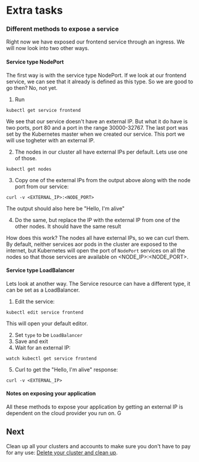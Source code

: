 # Extra tasks

### Different methods to expose a service
Right now we have exposed our frontend service through an ingress. We will now look into two other ways.

#### Service type NodePort
The first way is with the service type NodePort. If we look at our frontend service, we can see that it already is defined as this type. So we are good to go then? No, not yet.

1. Run

  ```
  kubectl get service frontend
  ```

We see that our service doesn't have an external IP. But what it do have is two ports, port 80 and a port in the range 30000-32767. The last port was set by the Kubernetes master when we created our service. This port we will use togheter with an external IP.

2. The nodes in our cluster all have external IPs per default. Lets use one of those.

  ```
  kubectl get nodes
  ```

3. Copy one of the external IPs from the output above along with the node port from our service:

  ```
  curl -v <EXTERNAL_IP>:<NODE_PORT>
  ```

  The output should also here be "Hello, I'm alive"

4. Do the same, but replace the IP with the external IP from one of the other nodes. It should have the same result

How does this work? The nodes all have external IPs, so we can curl them. By default, neither services aor pods in the cluster are exposed to the internet, but Kubernetes will open the port of `NodePort` services on all the nodes so that those services are available on <NODE_IP>:<NODE_PORT>.

#### Service type LoadBalancer
Lets look at another way. The Service resource can have a different type, it can be set as a LoadBalancer.

1. Edit the service:

  ```
  kubectl edit service frontend
  ```

  This will open your default editor.

2. Set `type` to be `LoadBalancer`
3. Save and exit
4. Wait for an external IP:

  ```
  watch kubectl get service frontend
  ```

5. Curl to get the "Hello, I'm alive" response:

  ```
  curl -v <EXTERNAL_IP>
  ```

#### Notes on exposing your application
All these methods to expose your application by getting an external IP is dependent on the cloud provider you run on. G

## Next

Clean up all your clusters and accounts to make sure you don't have to pay for any use: 
 [Delete your cluster and clean up](./4-delete-tasks.md).
